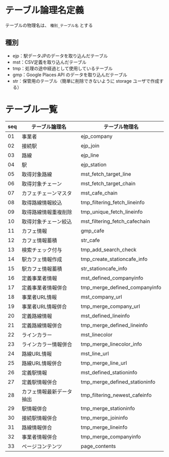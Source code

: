 
# テーブル論理名定義
テーブルの物理名は、 `種別_テーブル名` とする

## 種別
- ejp：駅データJPのデータを取り込んだテーブル
- mst：CSV定義を取り込んだテーブル
- tmp：処理の途中経過として使用しているテーブル
- gmp：Google Places API のデータを取り込んだテーブル
- str：保管用のテーブル（簡単に削除できないように storage ユーザで作成する）


# テーブル一覧

| seq |      テーブル論理名      |        テーブル物理名         |
| --- | ------------------------ | ----------------------------- |
| 01  | 事業者                   | ejp_company                   |
| 02  | 接続駅                   | ejp_join                      |
| 03  | 路線                     | ejp_line                      |
| 04  | 駅                       | ejp_station                   |
| 05  | 取得対象路線             | mst_fetch_target_line         |
| 06  | 取得対象チェーン         | mst_fetch_target_chain        |
| 07  | カフェチェーンマスタ     | mst_cafe_chain                |
| 08  | 取得路線情報絞込         | tmp_filtering_fetch_lineinfo  |
| 09  | 取得路線情報重複削除     | tmp_unique_fetch_lineinfo     |
| 10  | 取得対象チェーン絞込     | mst_filtering_fetch_cafechain |
| 11  | カフェ情報               | gmp_cafe                      |
| 12  | カフェ情報蓄積           | str_cafe                      |
| 13  | 検索チェック付与         | tmp_add_search_check          |
| 14  | 駅カフェ情報作成         | tmp_create_stationcafe_info   |
| 15  | 駅カフェ情報蓄積         | str_stationcafe_info          |
| 16  | 定義事業者情報           | mst_defined_companyinfo       |
| 17  | 定義事業者情報併合       | tmp_merge_defined_companyinfo |
| 18  | 事業者URL情報            | mst_company_url               |
| 19  | 事業者URL情報併合        | tmp_merge_company_url         |
| 20  | 定義路線情報             | mst_defined_lineinfo          |
| 21  | 定義路線情報併合         | tmp_merge_defined_lineinfo    |
| 22  | ラインカラー             | mst_linecolor                 |
| 23  | ラインカラー情報併合     | tmp_merge_linecolor_info      |
| 24  | 路線URL情報              | mst_line_url                  |
| 25  | 路線URL情報併合          | tmp_merge_line_url            |
| 26  | 定義駅情報               | mst_defined_stationinfo       |
| 27  | 定義駅情報併合           | tmp_merge_defined_stationinfo |
| 28  | カフェ情報最新データ抽出 | tmp_filtering_newest_cafeinfo |
| 29  | 駅情報併合               | tmp_merge_stationinfo         |
| 30  | 接続駅情報併合           | tmp_merge_joininfo            |
| 31  | 路線情報併合             | tmp_merge_lineinfo            |
| 32  | 事業者情報併合           | tmp_merge_companyinfo         |
| 33  | ページコンテンツ         | page_contents                 |

